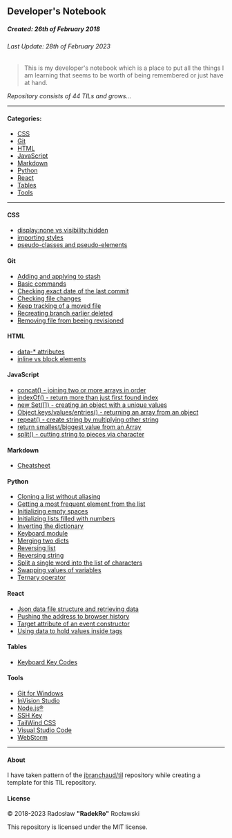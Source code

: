 ## Developer's Notebook
##### Created: 26th of February 2018
###### Last Update: 28th of February 2023 

> This is my developer's notebook which is a place to put all the things I am learning that seems to be worth of being remembered or just have at hand. 

_Repository consists of 44 TILs and grows..._

---

#### Categories:

* [CSS](#css)
* [Git](#git)
* [HTML](#html)
* [JavaScript](#javascript)
* [Markdown](#markdown)
* [Python](#python)
* [React](#react)
* [Tables](#tables)
* [Tools](#tools)

---

#### CSS
- [display:none vs visibility:hidden](css/display-none-vs-visibility-hidden.md)
- [importing styles](css/importing-styles.md)
- [pseudo-classes and pseudo-elements](css/pseudo-classes-and-pseudo-elements.md)

#### Git
- [Adding and applying to stash](git/adding-and-applying-to-stash.md)
- [Basic commands](git/basic-commands.md)
- [Checking exact date of the last commit](git/checking-exact-date-of-the-last-commit.md)
- [Checking file changes](git/checking-file-changes.md)
- [Keep tracking of a moved file](git/keep-tracking-of-a-moved-file.md)
- [Recreating branch earlier deleted](git/recreating-branch-earlier-deleted.md)
- [Removing file from beeing revisioned](git/remove-file-from-beeing-revisioned.md)

#### HTML
- [data-* attributes](html/data-attributes.md)
- [inline vs block elements](html/inline-vs-block-elements.md)                           

#### JavaScript
- [concat() - joining two or more arrays in order](javascript/concat()-joining-two-or-more-arrays-in-order.md)
- [indexOf() - return more than just first found index](javascript/indexOf()-return-more-than-just-first-found-index.md)
- [new Set([]) - creating an object with a unique values](javascript/new-Set()-creating-an-object-with-a-unique-values.md)
- [Object.keys/values/entries() - returning an array from an object](javascript/returning-an-array-from-an-object.md)
- [repeat() - create string by multiplying other string](javascript/repeat()-create-string-by-multiplying-other-string.md)
- [return smallest/biggest value from an Array](javascript/return-smallest-biggest-value-from-an-array.md)
- [split() - cutting string to pieces via character](javascript/split()-cutting-string-to-pieces-via-character.md)

#### Markdown

- [Cheatsheet](markdown/cheatsheet.md)

#### Python
- [Cloning a list without aliasing](python/cloning-a-list-without-aliasing.md)
- [Getting a most frequent element from the list](python/getting-a-most-frequent-element-from-the-list.md)
- [Initializing empty spaces](python/initializing-empty-spaces.md)
- [Initializing lists filled with numbers](python/initializing-lists-filled-with-numbers.md)
- [Inverting the dictionary](python/inverting-the-dictionary.md)
- [Keyboard module](python/keyboard-module.md)
- [Merging two dicts](python/merging-two-dicts.md)
- [Reversing list](python/reversing-list.md)
- [Reversing string](python/reversing-string.md)
- [Split a single word into the list of characters](/python/split-a-single-word-into-the-list-of-characters.md)
- [Swapping values of variables](/python/swapping-values-of-variables.md)
- [Ternary operator](python/ternary-operator.md)

#### React
- [Json data file structure and retrieving data](react/json-data-file-structure-and-retrieving-data.md)
- [Pushing the address to browser history](react/pushing-the-address-to-browser-history.md)
- [Target attribute of an event constructor](react/target-attribute-of-an-event-constructor.md)
- [Using data to hold values inside tags](react/using-data-to-hold-values-inside-tags.md)

#### Tables
- [Keyboard Key Codes](tables/keyboard-key-codes.md)

#### Tools

- [Git for Windows](tools/git-for-windows.md)
- [InVision Studio](tools/invision-studio.md)
- [Node.js®](tools/node-js.md)
- [SSH Key](tools/ssh-key.md)
- [TailWind CSS](tools/tailwind-css.md)
- [Visual Studio Code](tools/visual-studio-code.md)
- [WebStorm](tools/webstorm.md)

---

#### About

I have taken pattern of the [jbranchaud/til](https://github.com/jbranchaud/til) repository while
creating a template for this TIL repository.

#### License

&copy; 2018-2023 Radosław __"RadekRo"__ Rocławski

This repository is licensed under the MIT license.